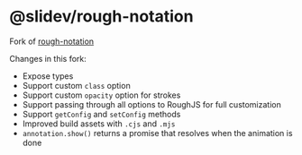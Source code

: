 # @slidev/rough-notation

Fork of [rough-notation](https://github.com/rough-stuff/rough-notation)

Changes in this fork:

- Expose types
- Support custom `class` option
- Support custom `opacity` option for strokes
- Support passing through all options to RoughJS for full customization
- Support `getConfig` and `setConfig` methods
- Improved build assets with `.cjs` and `.mjs`
- `annotation.show()` returns a promise that resolves when the animation is done

